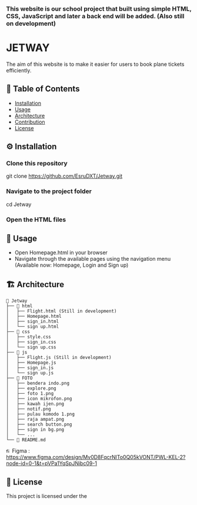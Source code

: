 ### This website is our school project that built using simple HTML, CSS, JavaScript and later a back end will be added. (Also still on development)

# JETWAY

The aim of this website is to make it easier for users to book plane tickets efficiently.

## 📑 Table of Contents
- [Installation](#installation)
- [Usage](#usage)
- [Architecture](#architecture)
- [Contribution](#contribution)
- [License](#license)

## ⚙️ Installation

### Clone this repository 
git clone https://github.com/EsruDXT/Jetway.git

### Navigate to the project folder
cd Jetway

### Open the HTML files

## 🧐 Usage

- Open Homepage.html in your browser
- Navigate through the available pages using the navigation menu (Available now: Homepage, Login and Sign up)

## 🏗️ Architecture
```
📁 Jetway
├── 📁 html
│   ├── Flight.html (Still in development)
│   ├── Homepage.html
│   ├── sign_in.html
│   └── sign up.html
├── 📁 css
│   ├── style.css
│   ├── sign_in.css
│   └── sign up.css
├── 📁 js
│   ├── Flight.js (Still in development)
│   ├── Homepage.js
│   ├── sign_in.js
│   └── sign up.js
├── 📁 FOTO
│   ├── bendera indo.png
│   ├── explore.png
│   ├── foto 1.png
│   ├── icon mikrofon.png
│   ├── kawah ijen.png
│   ├── notif.png
│   ├── pulau komodo 1.png
│   ├── raja ampat.png
│   ├── search button.png
│   ├── sign in bg.png
│   └── ... 
└── 📄 README.md 
```
<img width="12" height="12" alt="figma" src="https://github.com/user-attachments/assets/a5a50280-668e-431b-9e2e-30198780c820" /> Figma : https://www.figma.com/design/Mv0D8FqcrNlTo0Q05kVONT/PWL-KEL-2?node-id=0-1&t=pVPa1YqSpJNibc09-1

## 📜 License 
This project is licensed under the 

